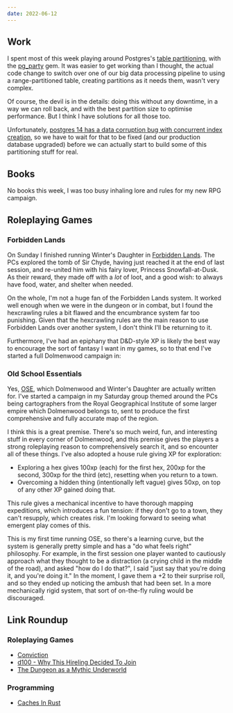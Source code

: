 ```yaml
---
date: 2022-06-12
---
```


## Work

I spent most of this week playing around Postgres's [table
partitioning][], with the [pg_party][] gem.  It was easier to get
working than I thought, the actual code change to switch over one of
our big data processing pipeline to using a range-partitioned table,
creating partitions as it needs them, wasn't very complex.

Of course, the devil is in the details: doing this without any
downtime, in a way we can roll back, and with the best partition size
to optimise performance.  But I think I have solutions for all those
too.

Unfortunately, [postgres 14 has a data corruption bug with concurrent
index creation][], so we have to wait for that to be fixed (and our
production database upgraded) before we can actually start to build
some of this partitioning stuff for real.

[table partitioning]: https://www.postgresql.org/docs/current/ddl-partitioning.html
[pg_party]: https://github.com/rkrage/pg_party
[postgres 14 has a data corruption bug with concurrent index creation]: https://www.postgresql.org/message-id/165473835807.573551.1512237163040609764%40wrigleys.postgresql.org


## Books

No books this week, I was too busy inhaling lore and rules for my new
RPG campaign.


## Roleplaying Games

### Forbidden Lands

On Sunday I finished running Winter's Daughter in [Forbidden Lands][].
The PCs explored the tomb of Sir Chyde, having just reached it at the
end of last session, and re-united him with his fairy lover, Princess
Snowfall-at-Dusk.  As their reward, they made off with a *lot* of
loot, and a good wish: to always have food, water, and shelter when
needed.

On the whole, I'm not a huge fan of the Forbidden Lands system.  It
worked well enough when we were in the dungeon or in combat, but I
found the hexcrawling rules a bit flawed and the encumbrance system
far too punishing.  Given that the hexcrawling rules are the main
reason to use Forbidden Lands over another system, I don't think I'll
be returning to it.

Furthermore, I've had an epiphany that D&D-style XP is likely the best
way to encourage the sort of fantasy I want in my games, so to that
end I've started a full Dolmenwood campaign in:

[Forbidden Lands]: https://freeleaguepublishing.com/en/games/forbidden-lands/

### Old School Essentials

Yes, [OSE][], which Dolmenwood and Winter's Daughter are actually
written for.  I've started a campaign in my Saturday group themed
around the PCs being cartographers from the Royal Geographical
Institute of some larger empire which Dolmenwood belongs to, sent to
produce the first comprehensive and fully accurate map of the region.

I think this is a great premise.  There's so much weird, fun, and
interesting stuff in every corner of Dolmenwood, and this premise
gives the players a strong roleplaying reason to comprehensively
search it, and so encounter all of these things.  I've also adopted a
house rule giving XP for exploration:

- Exploring a hex gives 100xp (each) for the first hex, 200xp for the
  second, 300xp for the third (etc), resetting when you return to a
  town.
- Overcoming a hidden thing (intentionally left vague) gives 50xp, on
  top of any other XP gained doing that.

This rule gives a mechanical incentive to have thorough mapping
expeditions, which introduces a fun tension: if they don't go to a
town, they can't resupply, which creates risk.  I'm looking forward to
seeing what emergent play comes of this.

This is my first time running OSE, so there's a learning curve, but
the system is generally pretty simple and has a "do what feels right"
philosophy.  For example, in the first session one player wanted to
cautiously approach what they thought to be a distraction (a crying
child in the middle of the road), and asked "how do I do that?", I
said "just say that you're doing it, and you're doing it."  In the
moment, I gave them a +2 to their surprise roll, and so they ended up
noticing the ambush that had been set.  In a more mechanically rigid
system, that sort of on-the-fly ruling would be discouraged.

[OSE]: https://necroticgnome.com/collections/rules


## Link Roundup

### Roleplaying Games

- [Conviction](https://goblinpunch.blogspot.com/2016/04/conviction.html)
- [d100 - Why This Hireling Decided To Join](https://blog.d4caltrops.com/2022/05/d100-why-this-hireling-decided-to-join.html)
- [The Dungeon as a Mythic Underworld](http://www.philotomy.net/musing/mythic_underworld/)

### Programming

- [Caches In Rust](https://matklad.github.io/2022/06/11/caches-in-rust.html)

